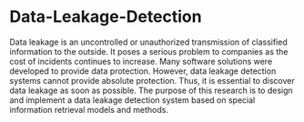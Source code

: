 # Data-Leakage-Detection
Data leakage is an uncontrolled or unauthorized transmission of classified information to the outside. It poses a serious problem to companies as the cost of incidents continues to increase. Many software solutions were developed to provide data protection. However, data leakage detection systems cannot provide absolute protection. Thus, it is essential to discover data leakage as soon as possible. The purpose of this research is to design and implement a data leakage detection system based on  special information retrieval models and methods.
